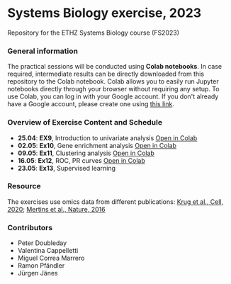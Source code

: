# Systems Biology exercise, 2023
Repository for the ETHZ Systems Biology course (FS2023)

### General information
The practical sessions will be conducted using **Colab notebooks**. In case required, intermediate results can be directly downloaded from this repository to the Colab notebook. Colab allows you to easily run Jupyter notebooks directly through your browser without requiring any setup. To use Colab, you can log in with your Google account. If you don't already have a Google account, please create one using [this link](https://accounts.google.com/signup/v2/webcreateaccount?flowName=GlifWebSignIn&flowEntry=SignUp).

### Overview of Exercise Content and Schedule
- **25.04**: **EX9**, Introduction to univariate analysis [Open in Colab](https://colab.research.google.com/github/evocellnet/sysbio_teaching/blob/main/04.25_Intro_to_univariate_analysis/Lesson_01_sys_bio_CPTAC_BRC_for_students_mod.ipynb)
- **02.05**: **Ex10**, Gene enrichment analysis  [Open in Colab](https://colab.research.google.com/github/evocellnet/sysbio_teaching/blob/main/05.02_Gene_Enrichment_Analysis/Ex10_Enrichment_analysis_mod.ipynb)
- **09.05**: **Ex11**, Clustering analysis [Open in Colab](https://colab.research.google.com/github/evocellnet/sysbio_teaching/blob/main/05.09_Unsupervised_learning/Ex11_Unsupervised_learning_for_students.ipynb)
- **16.05**: **Ex12**, ROC, PR curves [Open in Colab](https://colab.research.google.com/github/evocellnet/sysbio_teaching/blob/main/05.16_ROC_PR_Curves/SysBioExercises_ROC_PR_Curves_Students.ipynb) 
- **23.05**: **Ex13**, Supervised learning

### Resource
The exercises use omics data from different publications: [Krug et al., Cell, 2020](https://doi.org/10.1016/j.cell.2020.10.036); [Mertins et al., Nature, 2016](https://www.nature.com/articles/nature18003)

### Contributors
- Peter Doubleday
- Valentina Cappelletti
- Miguel Correa Marrero
- Ramon Pfändler
- Jürgen Jänes

